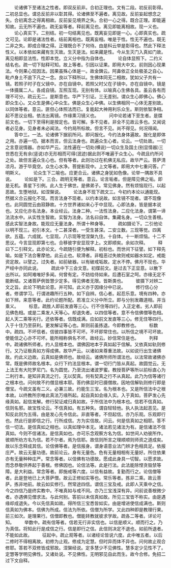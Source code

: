 <!-- { "loadSidebar": true } -->
　　论诸佛下至诸法之性者。即双反前非。合初正理也。文有二段。初反前彰得。二初总显也。谓总反前非以彰其得。论诸佛至不遍者。离见故。反前妄起想念之失。合初离念之得离相故。反前妄见境界之失。合初一心之得。既合正理。即能遍知故。云无所不遍也。疏无妄等者。释前离见也。离见即能离相故。现一义也。
　　论心真实下。二别结。初一句结离见也。既离妄见即是一心。心即真实也。疏文可见。论即是诸法性者。结前离相也。既离妄相。唯是于性。性无不遍也。既无二非之失。即成合理之得。正理既合不了何待。由是科云举是彰得也。然此下释法性义。以本依如来藏有生灭故。生灭是法。如来藏是性。今从生灭门入真如门故。离见相即显法性。性即本觉。立义分中指为自体也。
　　论自体显照下。二约义结名也。疏一切下贴释可知。故上等者。引因以证果。即用大中文。前则因心现果法。今则果心现因法。因果虽殊心体是一。故金錍云。阿鼻依正全处极圣之自心。毗卢身土不逾下凡之一念。良以下释所以。生佛体同无二相故。犹如父子共有一镜。若照子时子在父镜中。亦在自镜中。若照父时父在子镜中。亦在自镜中。镜是一体摄属二人。各成自镜。互照互现。无别有体。以喻真心生佛各具。虽云各有而理不可分。疏云无二。是斯意也。华严下引证。三无差别。谓众生心即佛心。佛心即众生心。又众生是佛心中众生。佛是众生心中佛。以生佛相同一心体无差别故。以同体等者。意云。匪但心体照法而已。复能起大神用利乐众生。斯则依智净相。起不思议业相。依法出离镜。作缘熏习镜义也。
　　问中论若诸下至生者。是牒前文也。一切下至得利是按定也。皆可解。多不见者。非全不见故云多也。又闻说者必见身。见身者未必闻法。今约局所标故。但言不见。尚不得见。何况得闻。
　　答中三。一法。论诸佛下据前所问。即问报化。今约法身体遍故。报化是即体之用。亦遍一切。据本而言。但云法身也。疏遍众生心者。论云。一切处故。一切之言意说情器。亦如华严云。法性遍在一切处(横说)一切众生及国土(别显情器)三世悉在无有余(竖说)亦无形相而可得(泯迹)据此则不唯遍于众生心。今疏且约所问之处。故但言遍众生心也。但有等者。此则功过在机佛无私应。故华严云。菩萨清凉月。游于毕竟空。众生心水净。菩提影现中。上文等者。即用大中七重问答。广明斯义。
　　论众生下二喻也。应更合云。诸佛之身犹如色像。论举一隅故不具说。
　　论如是下。三合。疏明无等者。意云。论言垢者。但是障见佛之垢。即是无机。善星下引例。此人生于佛世。是佛弟子。常见佛身。然有烦恼现行。以起恶故。生堕地狱。如涅槃说。
　　论法身不现下疏文三。今初约本论以通能现。然据义合云报化不现。而言法身不现者。以约本说故。如言镜不现者。谓不现像也。此同圆觉云由寂静故。十方世界诸如来心于中显现。心即法身。皆是据本说也。又应化亦名法身。本业经云。法身二种。一法性法身。二应化法身。谓第一谛法流水中。从实性生智故。实智为法身。法名曰自体。集藏名身。一切众生善根。感此实智法身故。能现应无量法身。所谓十种身等。
　　疏如摄论下。二引他论以明不现三。初引本文。十二甚深者。一受生甚深。二安立数。三现等觉。四离欲。五蕴。六成就。七显现。八示现等觉涅槃九住。十自体。十一断烦恼。十二不思议。今言显现即第七也。合移彼字安显现字上。文即顺矣。余如次释。
　　释曰下二引释文。此亦论文。今疏随引便为解释。初标也。而世间下征譬。如下释先喻。如是下法合奢摩他。此云止也。软滑者。非粗恶过失故则戒如器水如定。戒能资定故。以譬之。过失者。如前破器。以有破戒垢故。定水不停。佛月不现也。华严经中亦同此说。
　　疏此中下三会文意。初牒前文。是过去下正显意。以散下出所以。如阿难唯好多闻。何曾有定。不妨给侍如来。后遭石室之呵。亦缘无定不能断结。又诸菩萨例皆慧少定多。得见佛者无限。皆斯类也。
　　彼摄下对辨二文之旨。此论下明此论意。并可知。此义亦于因缘分中已说。
　　修行信心分者。修谓学习。行谓进趣所行五种。如下自辨。信心者。起忍乐意。境有四种。亦如下辨。来意等者。此约论题所配。若准立义分中所立。即与分别发趣道相。并当乘义。
　　标意。疏胜人即前发直等三心。行不住等四行。入正定者。劣人即前见佛色相。或是二乘发人天等心。却退失者。以四信等者。意不令信佛僧等色相。起人天二乘等劣行。还依等者。信既成满。应如前文发直等三心。修无住等四行。入于十住乃至获利。更发解证等心也。斯则前虽拣退。今即教修也。
　　标数中。疏四。不坏信者。信彼四事皆不可坏。不坏即常住也。以所信之境不可坏故。使能信之心亦不可坏。能所相称俱名不坏。故经云。妙信常住是也。
　　列释中。疏诸佛所师者。约人显根本也。谓佛因地本于真如起于信解。又依真如轨则修行。又乃证极真如方得成佛。故华严云。以诸如来尊重法故。以如说行出生诸佛故。约此义边故。云真如是佛师也。故经云。诸佛所师所谓法也。以法常故诸佛亦常。既是佛师故名根本。众行下约法显根本。谓一切行门皆从真起。故圆觉云。无上法王有大陀罗尼门。名为圆觉。乃至流出诸波罗蜜。教授菩萨等所以前标直心为二利行本。是知非真流之行。无以契真。何有契真之行不从真起。此乃为信等诸行之根本也。问何故不约僧显根本耶。答约佛显时已摄僧故。因地信解轨则修行即是僧宝。今疏文虽有二义。必兼三故。约能生三宝。名为根本也。又是所信法中之根本故。以终教所宗唯此真法万缘所起。起自真如会缘入实。入于真如。菩萨发心先缘真如。起信发解。修行契证咸归真如故。于所信法中为根本也。信若不信真如。信则名邪。故宝性论云。不信真如。有五种失。谓自轻轻他。执人执法起恶见。是知反此则为五得。由是发心先令信此。非直等者。不但起信。亦乃乐观。乐观即行也。然此行是即信之行。行所成信。方为实信故。问云。何是信真如之相耶。答不信一切法。是信真如之相也。以真如理中本无。诸法若见诸法为有。是信诸法不信真如。今则不信诸法。是信真如也。亦可乐念观察方名为信。如世间人劝彼所作。彼顺所劝方名为信。若不尔者。焉为信耶。故信则所言之理顺顺则师资之道成矣。故以乐念释成其信。论信佛等者。是信报身。谓身语意业法门辨才色相具足。依报庄严。故云无量功德。故前论云。身有无量色。色有无量相相有无量好。所住依果亦有无量种种庄严。常念等者。以信佛有功德故。愿成此身具一切智。以愿求故。而念恭敬供养起于善根。修佛因也。论信法等。此是行法。此法能除悭贪毁禁等障。是大利益。常念等者。即施戒等六度。以信有益故。复勤而行之。论信僧等者。此是登地已上大菩萨僧。故云正修如实等也。常乐等者。拣非二乘。故云菩萨。拣非地前。故云如实修行。然常途四信。谓信三宝及戒。此即人天乘中之信。今之四信乃是终实教中。不唯真如与戒不同。亦乃三宝浅深有异。问前说善根微少者。亦遇佛见僧求法。与此何别。答前以未信真如故。所见三宝皆不称实。由是遇缘却成退失。今以先信真如故。得所信三宝悉皆如实。由是增进使信成满也。斯则信真如为佛本。信佛为所成。信法为所依。信僧为所学。又此四种即是教理行果。前三如次。是理果行。信僧即教也。僧能转教就彼求学故。疏各二等者。详论可知。
　　举数中。疏有信等者。信若无行非实信也。以信是顺义。顺而行之。乃为真信。将知此行是成信之行。信是即行之信。此信则决定不退也。如前所退者。不能如此故。
　　征起中。疏止观等者。以诸经论皆说六度。此中唯五者。以后二修时不得相离故。初修为止观。修成为定慧。但时异而体不异也。问何故止观合修耶。答若不双修皆成邪故。涅槃经说。定多慧少不见佛性。慧多定少见性不了。定慧等学明见佛性。又诸处说。不见佛性。无明邪见自此而生。故今合修。免招二过下文自释。
